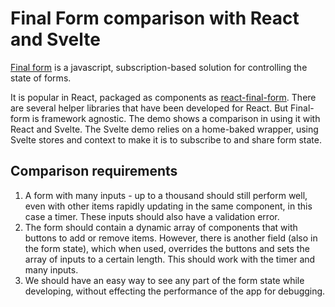 # Final Form comparison with React and Svelte

[Final form](https://github.com/final-form/final-form) is a javascript, subscription-based solution for controlling the state of forms.

It is popular in React, packaged as components as [react-final-form](https://github.com/final-form/react-final-form). There are several helper libraries that have been developed for React. But Final-form is framework agnostic. The demo shows a comparison in using it with React and Svelte. The Svelte demo relies on a home-baked wrapper, using Svelte stores and context to make it is to subscribe to and share form state.

## Comparison requirements

1. A form with many inputs - up to a thousand should still perform well, even with other items rapidly updating in the same component, in this case a timer. These inputs should also have a validation error.
2. The form should contain a dynamic array of components that with buttons to add or remove items. However, there is another field (also in the form state), which when used,
   overrides the buttons and sets the array of inputs to a certain length. This should work with the timer and many inputs.
3. We should have an easy way to see any part of the form state while developing, without effecting the performance of the app for debugging.
